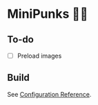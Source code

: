 # MiniPunks 🧑‍🎤

## To-do

- [ ] Preload images


## Build
See [Configuration Reference](https://cli.vuejs.org/config/).
